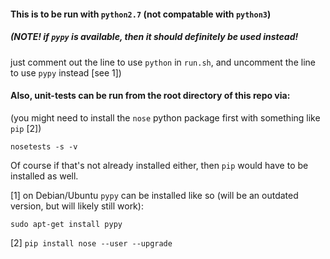 #### This is to be run with `python2.7` (not compatable with `python3`)

##### (NOTE!  if `pypy` is available, then it should definitely be used instead!
just comment out the line to use `python` in `run.sh`, and uncomment the line to use `pypy` instead [see 1]) 


#### Also, unit-tests can be run from the root directory of this repo via:

(you might need to install the `nose` python package first with something like `pip` [2])

`nosetests -s -v`

Of course if that's not already installed either, then `pip` would have to be installed as well.


[1] on Debian/Ubuntu `pypy` can be installed like so (will be an outdated version, but will likely still work):

`sudo apt-get install pypy`

[2] `pip install nose --user --upgrade`

